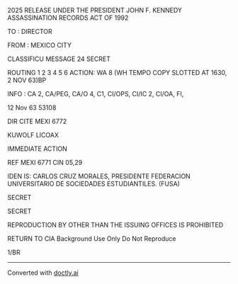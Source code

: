 2025 RELEASE UNDER THE PRESIDENT JOHN F. KENNEDY ASSASSINATION RECORDS ACT OF 1992

TO : DIRECTOR

FROM : MEXICO CITY

CLASSIFICU MESSAGE
24 SECRET

ROUTING
1
2
3
4
5
6
ACTION: WA 8 (WH TEMPO COPY SLOTTED AT 1630, 2 NOV 63)BP

INFO : CA 2, CA/PEG, CA/O 4, C1, CI/OPS, CI/IC 2, CI/OA, FI,

12 Nov 63 53108

DIR CITE MEXI 6772

KUWOLF LICOAX

IMMEDIATE ACTION

REF MEXI 6771 CIN
05,29

IDEN IS: CARLOS CRUZ MORALES, PRESIDENTE FEDERACION UNIVERSITARIO DE SOCIEDADES ESTUDIANTILES. (FUSA)

SECRET

SECRET

REPRODUCTION BY OTHER THAN THE ISSUING OFFICES IS PROHIBITED

RETURN TO CIA
Background Use Only
Do Not Reproduce

1/BR


---
Converted with [doctly.ai](https://doctly.ai)